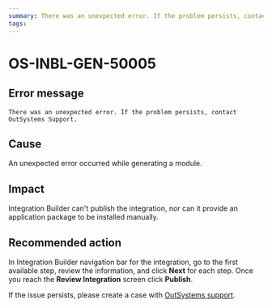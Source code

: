 ```yaml
---
summary: There was an unexpected error. If the problem persists, contact OutSystems Support.
tags:
---
```


# OS-INBL-GEN-50005

## Error message

`There was an unexpected error. If the problem persists, contact OutSystems Support.`

## Cause

An unexpected error occurred while generating a module.

## Impact

Integration Builder can't publish the integration, nor can it provide an application package to be installed manually.

## Recommended action

In Integration Builder navigation bar for the integration, go to the first available step, review the information, and click **Next** for each step.
Once you reach the **Review Integration** screen click **Publish**.

If the issue persists, please create a case with [OutSystems support](https://success.outsystems.com/Support).
